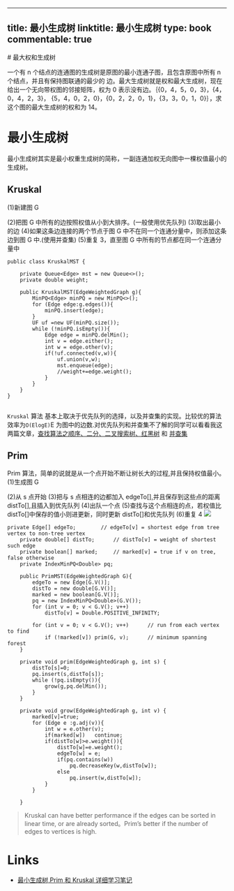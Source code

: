 
---
title: 最小生成树
linktitle: 最小生成树
type: book
commentable: true
---

﻿# 最大权和生成树

一个有 n 个结点的连通图的生成树是原图的最小连通子图，且包含原图中所有 n 个结点，并且有保持图联通的最少的
边。最大生成树就是权和最大生成树，现在给出一个无向带权图的邻接矩阵，权为 0 表示没有边。｛{0，4，5，0，3}，{4，0，4，2，3}，
{5，4，0，2，0}，{0，2，2，0，1}，{3，3，0，1，0}｝，求这个图的最大生成树的权和为 14。

# 最小生成树

最小生成树其实是最小权重生成树的简称，一副连通加权无向图中一棵权值最小的生成树。

## Kruskal

(1)新建图 G

(2)把图 G 中所有的边按照权值从小到大排序。(一般使用优先队列)
(3)取出最小的边
(4)如果这条边连接的两个节点于图 G 中不在同一个连通分量中，则添加这条边到图 G 中.(使用并查集)
(5)重复 3，直至图 G 中所有的节点都在同一个连通分量中

```
public class KruskalMST {

    private Queue<Edge> mst = new Queue<>();
    private double weight;

    public KruskalMST(EdgeWeightedGraph g){
        MinPQ<Edge> minPQ = new MinPQ<>();
        for (Edge edge:g.edges()){
            minPQ.insert(edge);
        }
        UF uf =new UF(minPQ.size());
        while (!minPQ.isEmpty()){
            Edge edge = minPQ.delMin();
            int v = edge.either();
            int w = edge.other(v);
            if(!uf.connected(v,w)){
                uf.union(v,w);
                mst.enqueue(edge);
                //weight+=edge.weight();
            }
        }
    }
}


```

`Kruskal` 算法 基本上取决于优先队列的选择，以及并查集的实现。比较优的算法效率为`O(ElogE)`E 为图中的边数.对优先队列和并查集不了解的同学可以看看我这两篇文章，[查找算法之顺序、二分、二叉搜索树、红黑树](http://threezj.com/2016/03/20/%E6%9F%A5%E6%89%BE%E7%AE%97%E6%B3%95%E4%B9%8B%E9%A1%BA%E5%BA%8F%E3%80%81%E4%BA%8C%E5%88%86%E3%80%81%E4%BA%8C%E5%8F%89%E6%90%9C%E7%B4%A2%E6%A0%91%E3%80%81%E7%BA%A2%E9%BB%91%E6%A0%91/) 和 [并查集](http://threezj.com/2016/03/12/Union-Find%20/)

## Prim

Prim 算法，简单的说就是从一个点开始不断让树长大的过程,并且保持权值最小。
(1)生成图 G

(2)从 s 点开始
(3)把与 s 点相连的边都加入 edgeTo[],并且保存到这些点的距离 distTo[],且插入到优先队列
(4)出队一个点
(5)查找与这个点相连的点，若权值比 distTo[]中保存的值小则进更新，同时更新 distTo[]和优先队列
(6)重复 4
![](http://7xrsib.com1.z0.glb.clouddn.com/QQ%E6%88%AA%E5%9C%9620160424222602.jpg)

```
private Edge[] edgeTo;        // edgeTo[v] = shortest edge from tree vertex to non-tree vertex
    private double[] distTo;      // distTo[v] = weight of shortest such edge
    private boolean[] marked;     // marked[v] = true if v on tree, false otherwise
    private IndexMinPQ<Double> pq;

    public PrimMST(EdgeWeightedGraph G){
        edgeTo = new Edge[G.V()];
        distTo = new double[G.V()];
        marked = new boolean[G.V()];
        pq = new IndexMinPQ<Double>(G.V());
        for (int v = 0; v < G.V(); v++)
            distTo[v] = Double.POSITIVE_INFINITY;

        for (int v = 0; v < G.V(); v++)      // run from each vertex to find
            if (!marked[v]) prim(G, v);      // minimum spanning forest
    }

    private void prim(EdgeWeightedGraph g, int s) {
        distTo[s]=0;
        pq.insert(s,distTo[s]);
        while (!pq.isEmpty()){
            grow(g,pq.delMin());
        }
    }

    private void grow(EdgeWeightedGraph g, int v) {
        marked[v]=true;
        for (Edge e :g.adj(v)){
            int w = e.other(v);
            if(marked[w])   continue;
            if(distTo[w]>e.weight()){
                distTo[w]=e.weight();
                edgeTo[w] = e;
                if(pq.contains(w))
                    pq.decreaseKey(w,distTo[w]);
                else
                    pq.insert(w,distTo[w]);
            }
        }

    }

```

> Kruskal can have better performance if the edges can be sorted in linear time, or are already sorted。Prim’s better if the number of edges to vertices is high.

# Links

- [最小生成树,Prim 和 Kruskal 详细学习笔记](http://threezj.com/2016/04/24/%E6%9C%80%E5%B0%8F%E7%94%9F%E6%88%90%E6%A0%91,Prim%E5%92%8CKruskal%E8%AF%A6%E7%BB%86%E5%AD%A6%E4%B9%A0%E7%AC%94%E8%AE%B0/)

    